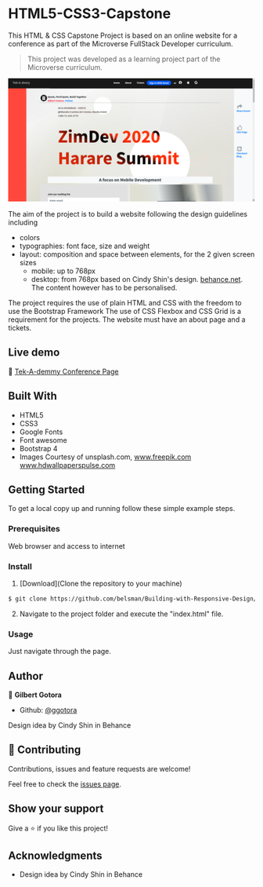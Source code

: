 # HTML5-CSS3-Capstone
This HTML &amp; CSS Capstone Project is based on an online website for a conference as part of the Microverse FullStack Developer curriculum.


> This project was developed as a learning project part of the Microverse curriculum.

![screenshot](./imgs/site-screenshot.png)

The aim of the project is to build a website following the design guidelines including

- colors
- typographies: font face, size and weight
- layout: composition and space between elements, for the 2 given screen sizes
   - mobile: up to 768px
   - desktop: from 768px
 based on Cindy Shin's design. [behance.net](https://www.behance.net/gallery/29845175/CC-Global-Summit-2015). 
 The content however has to be personalised.
 
The project requires the use of plain HTML and CSS with the freedom to use the Bootstrap Framework
The use of CSS Flexbox and CSS Grid is a requirement for the projects.
The website must have an about page and a tickets.

## Live demo

🔗 [Tek-A-demmy Conference Page](https://keen-euler-32f6b6.netlify.app/)

## Built With

- HTML5
- CSS3
- Google Fonts
- Font awesome
- Bootstrap 4
- Images Courtesy of unsplash.com,  www.freepik.com www.hdwallpaperspulse.com


## Getting Started

To get a local copy up and running follow these simple example steps.

### Prerequisites

Web browser and access to internet

### Install

1) [Download](Clone the repository to your machine)

```sh
$ git clone https://github.com/belsman/Building-with-Responsive-Design/tree/develop
```

2) Navigate to the project folder and execute the "index.html" file.

### Usage

Just navigate through the page.

## Author

👤 **Gilbert Gotora**

- Github: [@ggotora](https://github.com/ggotora)

Design idea by Cindy Shin in Behance

## 🤝 Contributing

Contributions, issues and feature requests are welcome!

Feel free to check the [issues page](issues/).

## Show your support

Give a ⭐️ if you like this project!

## Acknowledgments

- Design idea by Cindy Shin in Behance

